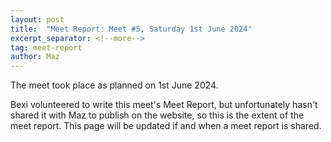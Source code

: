 ```yaml
---
layout: post
title:  "Meet Report: Meet #5, Saturday 1st June 2024"
excerpt_separator: <!--more-->
tag: meet-report
author: Maz
---
```


The meet took place as planned on 1st June 2024.

<!--more-->

Bexi volunteered to write this meet's Meet Report, but unfortunately hasn't shared it with Maz to publish on the website, so this is the extent of the meet report. This page will be updated if and when a meet report is shared.
